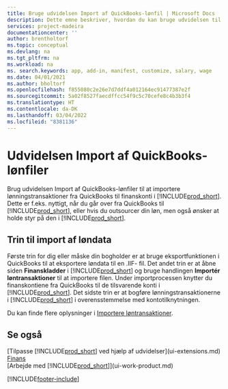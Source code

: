 ```yaml
---
title: Bruge udvidelsen Import af QuickBooks-lønfil | Microsoft Docs
description: Dette emne beskriver, hvordan du kan bruge udvidelsen til at importere gage- og løntransaktioner fra tjenesten QuickBooks.
services: project-madeira
documentationcenter: ''
author: brentholtorf
ms.topic: conceptual
ms.devlang: na
ms.tgt_pltfrm: na
ms.workload: na
ms. search.keywords: app, add-in, manifest, customize, salary, wage
ms.date: 04/01/2021
ms.author: bholtorf
ms.openlocfilehash: f855080c2e26e7d7ddf4a012164ec91477387e2f
ms.sourcegitcommit: 5a02f8527faecdffcc54f9c5c70cefe8c4b3b3f4
ms.translationtype: HT
ms.contentlocale: da-DK
ms.lasthandoff: 03/04/2022
ms.locfileid: "8381136"
---
```

# <a name="the-quickbooks-payroll-file-import-extension"></a>Udvidelsen Import af QuickBooks-lønfiler
Brug udvidelsen Import af QuickBooks-lønfiler til at importere lønningstransaktioner fra QuickBooks til finanskonti i [!INCLUDE[prod_short](includes/prod_short.md)]. Dette er f.eks. nyttigt, når du går over fra QuickBooks til [!INCLUDE[prod_short](includes/prod_short.md)], eller hvis du outsourcer din løn, men også ønsker at holde styr på den i [!INCLUDE[prod_short](includes/prod_short.md)].

## <a name="steps-to-import-payroll-data"></a>Trin til import af løndata
Første trin for dig eller måske din bogholder er at bruge eksportfunktionen i QuickBooks til at eksportere løndata til en .IIF- fil. Det andet trin er at åbne siden **Finanskladder** i [!INCLUDE[prod_short](includes/prod_short.md)] og bruge handlingen **Importér løntransaktioner** til at importere filen. Under importprocessen knytter du finanskontiene fra QuickBooks til de tilsvarende konti i [!INCLUDE[prod_short](includes/prod_short.md)]. Det sidste trin er at bogføre lønningstransaktionerne i [!INCLUDE[prod_short](includes/prod_short.md)] i overensstemmelse med kontotilknytningen. 

Du kan finde flere oplysninger i [Importere løntransaktioner](finance-how-import-payroll-transactions.md).

## <a name="see-also"></a>Se også
[Tilpasse [!INCLUDE[prod_short](includes/prod_short.md)] ved hjælp af udvidelser](ui-extensions.md)    
[Finans](finance.md)    
[Arbejde med [!INCLUDE[prod_short](includes/prod_short.md)]](ui-work-product.md)


[!INCLUDE[footer-include](includes/footer-banner.md)]